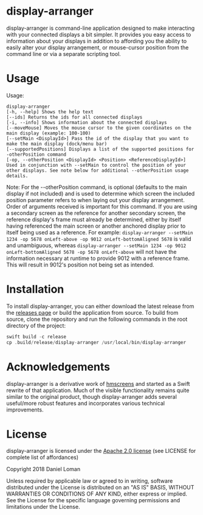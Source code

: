 # display-arranger
display-arranger is command-line application designed to make interacting with your connected displays a bit simpler. It provides you easy access to information about your displays in addition to affording you the ability to easily alter your display arrangement, or mouse-cursor position from the command line or via a separate scripting tool.

# Usage
Usage:
```
display-arranger
[-h, --help] Shows the help text
[--ids] Returns the ids for all connected displays
[-i, --info] Shows information about the connected displays
[--moveMouse] Moves the mouse cursor to the given coordinates on the main display (example: 100-100)
[--setMain <DisplayId>] Pass the id of the display that you want to make the main display (dock/menu bar)
[--supportedPositions] Displays a list of the supported positions for -otherPosition command
[-op, --otherPosition <DisplayId> <Position> <ReferenceDisplayId>] Used in conjunction with --setMain to control the position of your other displays. See note below for additional --otherPosition usage details.
```


Note: For the --otherPosition command, <ReferenceDisplayId> is optional (defaults to the main display if not included) and is used to determine which screen the included position parameter refers to when laying out your display arrangement. Order of arguments received is important for this command. If you are using a secondary screen as the reference for another secondary screen, the reference display's frame must already be determined, either by itself having referenced the main screen or another anchored display prior to itself being used as a reference. For example: `display-arranger --setMain 1234 -op 5678 onLeft-above -op 9012 onLeft-bottomAligned 5678` is valid and unambiguous, whereas `display-arranger --setMain 1234 -op 9012 onLeft-bottomAligned 5678 -op 5678 onLeft-above` will not have the information necessary at runtime to provide 9012 with a reference frame. This will result in 9012's position not being set as intended.

# Installation
To install display-arranger, you can either download the latest release from the [releases page](https://github.com/namolnad/display-arranger/releases) or build the application from source. To build from source, clone the repository and run the following commands in the root directory of the project:
``` swift
swift build -c release
cp .build/release/display-arranger /usr/local/bin/display-arranger
```

# Acknowledgements
display-arranger is a derivative work of [hmscreens](http://www.hamsoftengineering.com/codeSharing/hmscreens/hmscreens.html) and started as a Swift rewrite of that application. Much of the visible functionality remains quite similar to the original product, though display-arranger adds several useful/more robust features and incorporates various technical improvements.

# License
display-arranger is licensed under the [Apache 2.0 license](http://www.apache.org/licenses/LICENSE-2.0) (see LICENSE for complete list of affordances)

Copyright 2018 Daniel Loman

Unless required by applicable law or agreed to in writing, software
distributed under the License is distributed on an "AS IS" BASIS,
WITHOUT WARRANTIES OR CONDITIONS OF ANY KIND, either express or implied.
See the License for the specific language governing permissions and
limitations under the License.
